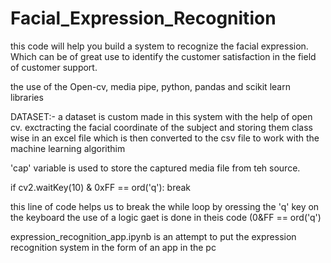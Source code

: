 # Facial_Expression_Recognition
this code will help you build a system to recognize the facial expression. Which can be of great use to identify the customer satisfaction  in the field of customer support.

the use of the Open-cv, media pipe, python, pandas and scikit learn libraries 


DATASET:- 
a dataset is custom made in this system with the help of open cv.
exctracting the facial coordinate of the subject and storing them class wise in an excel file which is then converted to the csv file to work with the machine learning algorithim

'cap' variable is used to store the captured media file from teh source.

if cv2.waitKey(10) & 0xFF == ord('q'):
            break
            
this line of code helps us to break the while loop by oressing the 'q' key on the keyboard 
            the use of a logic gaet is done in theis code (0&FF == ord('q')


expression_recognition_app.ipynb is an attempt to put the expression recognition system in the form of an app in the pc 
